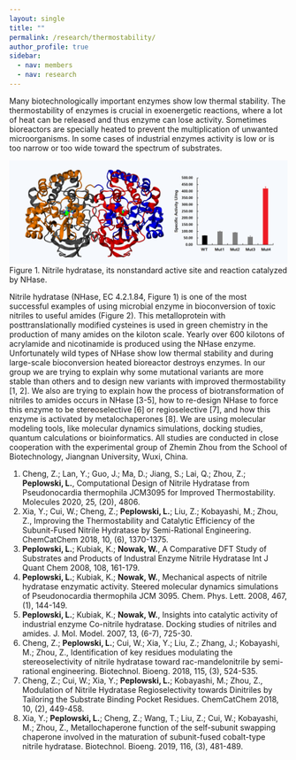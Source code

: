 ```yaml
---
layout: single
title: ""
permalink: /research/thermostability/
author_profile: true
sidebar:
  - nav: members
  - nav: research
---
```



Many biotechnologically important enzymes show low thermal stability. The thermostability of enzymes is crucial in exoenergetic reactions, where a lot of heat can be released and thus enzyme can lose activity. Sometimes bioreactors are specially heated to prevent the multiplication of unwanted microorganisms. In some cases of industrial enzymes activity is low or is too narrow or too wide toward the spectrum of substrates.

![alt text](/assets/images/enzymes.png) 
Figure 1. Nitrile hydratase, its nonstandard active site and reaction catalyzed by NHase. 


Nitrile hydratase (NHase, EC 4.2.1.84, Figure 1) is one of the most successful examples of using microbial enzyme in bioconversion of toxic nitriles to useful amides (Figure 2). This metalloprotein with posttranslationally modified cysteines is used in green chemistry in the production of many amides on the kiloton scale. Yearly over 600 kilotons of acrylamide and nicotinamide is produced using the NHase enzyme. Unfortunately wild types of NHase show low thermal stability and during large-scale bioconversion heated bioreactor destroys enzymes. In our group we are trying to explain why some mutational variants are more stable than others and to design new variants with improved thermostability [1, 2]. 
We also are trying to explain how the process of biotransformation of nitriles to amides occurs in NHase [3-5], how to re-design NHase to force this enzyme to be stereoselective [6]  or regioselective [7], and how this enzyme is activated by metalochaperones [8].
We are using molecular modeling tools, like molecular dynamics simulations, docking studies, quantum calculations or bioinformatics. All studies are conducted in close cooperation with the experimental group of Zhemin Zhou from the School of Biotechnology, Jiangnan University, Wuxi, China. 


1.	Cheng, Z.; Lan, Y.; Guo, J.; Ma, D.; Jiang, S.; Lai, Q.; Zhou, Z.; __Peplowski, L.__, Computational Design of Nitrile Hydratase from Pseudonocardia thermophila JCM3095 for Improved Thermostability. Molecules 2020, 25, (20), 4806.
2.	Xia, Y.; Cui, W.; Cheng, Z.; __Peplowski, L.__; Liu, Z.; Kobayashi, M.; Zhou, Z., Improving the Thermostability and Catalytic Efficiency of the Subunit-Fused Nitrile Hydratase by Semi-Rational Engineering. ChemCatChem 2018, 10, (6), 1370-1375.
3.	__Peplowski, L.__; Kubiak, K.; __Nowak, W.__, A Comparative DFT Study of Substrates and Products of Industral Enzyme Nitrile Hydratase Int J Quant Chem 2008, 108, 161-179.
4.	__Peplowski, L.__; Kubiak, K.; __Nowak, W.__, Mechanical aspects of nitrile hydratase enzymatic activity. Steered molecular dynamics simulations of Pseudonocardia thermophila JCM 3095. Chem. Phys. Lett. 2008, 467, (1), 144-149.
5.	__Peplowski, L.__; Kubiak, K.; __Nowak, W.__, Insights into catalytic activity of industrial enzyme Co-nitrile hydratase. Docking studies of nitriles and amides. J. Mol. Model. 2007, 13, (6-7), 725-30.
6.	Cheng, Z.; __Peplowski, L.__; Cui, W.; Xia, Y.; Liu, Z.; Zhang, J.; Kobayashi, M.; Zhou, Z., Identification of key residues modulating the stereoselectivity of nitrile hydratase toward rac-mandelonitrile by semi-rational engineering. Biotechnol. Bioeng. 2018, 115, (3), 524-535.
7.	Cheng, Z.; Cui, W.; Xia, Y.; __Peplowski, L.__; Kobayashi, M.; Zhou, Z., Modulation of Nitrile Hydratase Regioselectivity towards Dinitriles by Tailoring the Substrate Binding Pocket Residues. ChemCatChem 2018, 10, (2), 449-458.
8.	Xia, Y.; __Peplowski, L.__; Cheng, Z.; Wang, T.; Liu, Z.; Cui, W.; Kobayashi, M.; Zhou, Z., Metallochaperone function of the self-subunit swapping chaperone involved in the maturation of subunit-fused cobalt-type nitrile hydratase. Biotechnol. Bioeng. 2019, 116, (3), 481-489.


